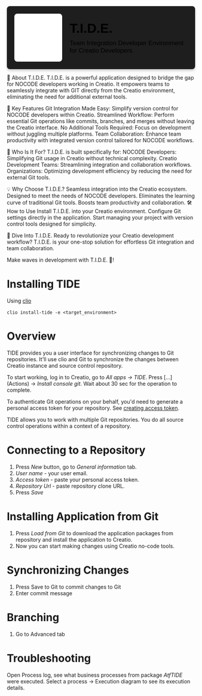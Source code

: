 <div style="display: flex; align-items: center; justify-content: start; background: #1E1E1E; color: #FFFFFF; padding: 20px; font-family: Arial, sans-serif; border-radius: 8px; box-shadow: 0 4px 6px rgba(0,0,0,0.2);">
  <!-- Logo on the left -->
  <a href="/icons/tide.svg" target="_blank" style="flex-shrink: 0; margin-right: 20px; text-decoration: none;">
    <img src="/icons/tide.svg" alt="T.I.D.E. Logo" style="width: 128px; height: auto; border-radius: 8px; display: block;" />
  </a>

  <!-- Title and description on the right -->
  <div style="flex: 1; text-align: left;">
    <h1 style="font-size: 2.5em; font-weight: bold; margin: 0; color: #000000ff;">T.I.D.E. </h1>
    <p style="font-size: 1.2em; margin-top: 10px; margin-bottom: 0; color: #000000ff;">Team Integration Developer Environment for Creatio Developers</p>
  </div>
</div>


🚀 About T.I.D.E.
T.I.D.E. is a powerful application designed to bridge the gap for NOCODE developers working in Creatio. It empowers teams to seamlessly integrate with GIT directly from the Creatio environment, eliminating the need for additional external tools.

🌟 Key Features
Git Integration Made Easy: Simplify version control for NOCODE developers within Creatio.
Streamlined Workflow: Perform essential Git operations like commits, branches, and merges without leaving the Creatio interface.
No Additional Tools Required: Focus on development without juggling multiple platforms.
Team Collaboration: Enhance team productivity with integrated version control tailored for NOCODE workflows.

🎯 Who Is It For?
T.I.D.E. is built specifically for:
NOCODE Developers: Simplifying Git usage in Creatio without technical complexity.
Creatio Development Teams: Streamlining integration and collaboration workflows.
Organizations: Optimizing development efficiency by reducing the need for external Git tools.

💡 Why Choose T.I.D.E.?
Seamless integration into the Creatio ecosystem.
Designed to meet the needs of NOCODE developers.
Eliminates the learning curve of traditional Git tools.
Boosts team productivity and collaboration.
🛠️ How to Use
Install T.I.D.E. into your Creatio environment.
Configure Git settings directly in the application.
Start managing your project with version control tools designed for simplicity.

🌊 Dive Into T.I.D.E.
Ready to revolutionize your Creatio development workflow?
T.I.D.E. is your one-stop solution for effortless Git integration and team collaboration.

Make waves in development with T.I.D.E. 🌊!

# Installing TIDE

Using [clio](https://github.com/Advance-Technologies-Foundation/clio)
```
clio install-tide -e <target_environment>
```
# Overview
TIDE provides you a user interface for synchronizing changes to Git repositories. It'll use clio and Git to synchronize the changes between Creatio instance and source control repository. 

To start working, log in to Creatio, go to *All apps -> TIDE*. Press [...] (Actions) -> *Install console git*. Wait about 30 sec for the operation to complete.

To authenticate Git operations on your behalf, you'd need to generate a personal access token for your repository. See [creating access token](/access-tokens.md). 

TIDE allows you to work with multiple Git repositories. You do all source control operations within a context of a repository.

# Connecting to a Repository
1. Press *New* button, go to *General information* tab.
2. *User name* - your user email.
3. *Access token* - paste your personal access token.
4. *Repository Url* - paste repository clone URL. 
5. Press *Save* 

# Installing Application from Git
1. Press *Load from Git* to download the application packages from repository and install the application to Creatio.
2. Now you can start making changes using Creatio no-code tools.

# Synchronizing Changes
1. Press Save to Git to commit changes to Git
2. Enter commit message

# Branching
1. Go to Advanced tab

# Troubleshooting
Open Process log, see what business processes from package *AtfTIDE* were executed. Select a process -> Execution diagram to see its execution details.